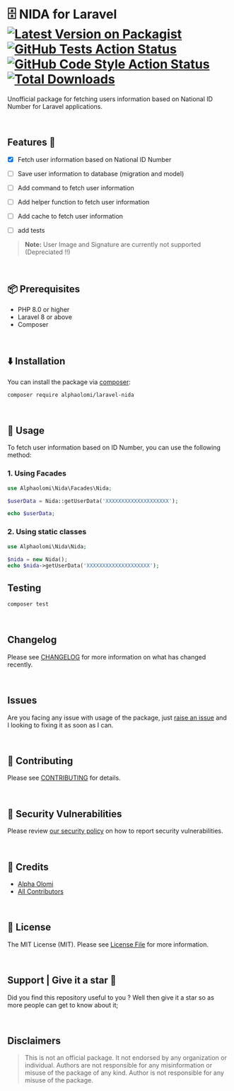 
# 🗄️ NIDA for Laravel [![Latest Version on Packagist](https://img.shields.io/packagist/v/alphaolomi/laravel-nida?style=flat-square)](https://packagist.org/packages/alphaolomi/laravel-nida) [![GitHub Tests Action Status](https://img.shields.io/github/workflow/status/alphaolomi/laravel-nida/run-tests?label=tests)](https://github.com/alphaolomi/laravel-nida/actions?query=workflow%3Arun-tests+branch%3Amain) [![GitHub Code Style Action Status](https://img.shields.io/github/workflow/status/alphaolomi/laravel-nida/Check%20&%20fix%20styling?label=code%20style)](https://github.com/alphaolomi/laravel-nida/actions?query=workflow%3A"Check+%26+fix+styling"+branch%3Amain) [![Total Downloads](https://img.shields.io/packagist/dt/alphaolomi/laravel-nida.svg?style=flat-square)](https://packagist.org/packages/alphaolomi/laravel-nida)

Unofficial package for fetching users information based on National ID Number for Laravel applications.

<br>

## Features 🔎

- [x] Fetch user information based on National ID Number
- [ ] Save user information to database (migration and model)
- [ ] Add command to fetch user information
- [ ] Add helper function to fetch user information
- [ ] Add cache to fetch user information
- [ ] add tests


> **Note:** User Image and Signature are currently not supported (Depreciated !!)

<!--
# This is my package laravel-nida



This is where your description should go. Limit it to a paragraph or two. Consider adding a small example.
 -->
<br>

## 📦  Prerequisites 

- PHP 8.0 or higher
- Laravel 8 or above
- Composer
<!-- - Database (if using DB features) () -->

<br>

## ⬇️  Installation

You can install the package via [composer](https://getcomposer.org/):

```bash
composer require alphaolomi/laravel-nida
```

<!--
You can publish and run the migrations with:

```bash
php artisan vendor:publish --tag="laravel-nida-migrations"
php artisan migrate
```

You can publish the config file with:

```bash
php artisan vendor:publish --tag="laravel-nida-config"
```

This is the contents of the published config file:

```php
return [
];
```

Optionally, you can publish the views using

```bash
php artisan vendor:publish --tag="laravel-nida-views"
``` -->

<br>



## 🔎  Usage

To fetch user information based on ID Number, you can use the following method:

### 1. Using Facades

```php
use Alphaolomi\Nida\Facades\Nida;

$userData = Nida::getUserData('XXXXXXXXXXXXXXXXXXXX');

echo $userData;
```

### 2. Using static classes

```php
use Alphaolomi\Nida\Nida;

$nida = new Nida();
echo $nida->getUserData('XXXXXXXXXXXXXXXXXXXX');
```

## Testing

```bash
composer test
```

<br>

## Changelog

Please see [CHANGELOG](CHANGELOG.md) for more information on what has changed recently.

<br>

##  Issues

Are you facing any issue with usage of the package, just [raise an issue]() and I looking to fixing it as soon as I can.

<br>

## 🤝 Contributing

Please see [CONTRIBUTING](https://github.com/spatie/.github/blob/main/CONTRIBUTING.md) for details.

<br>

## 🔐 Security Vulnerabilities

Please review [our security policy](../../security/policy) on how to report security vulnerabilities.

<br>

## 👏 Credits

-   [Alpha Olomi](https://github.com/alphaolomi)
-   [All Contributors](../../contributors)
<br>

## 📝 License

The MIT License (MIT). Please see [License File](LICENSE.md) for more information.

<br>

## Support | Give it a star 🌟

Did you find this repository useful to you ? Well then give it a star so as more people can get to know about it;

<br>

## Disclaimers

> This is not an official package. It not endorsed by any organization or individual. Authors are not responsible for any misinformation or misuse of the package of any kind. Author is not responsible for any misuse of the package.
